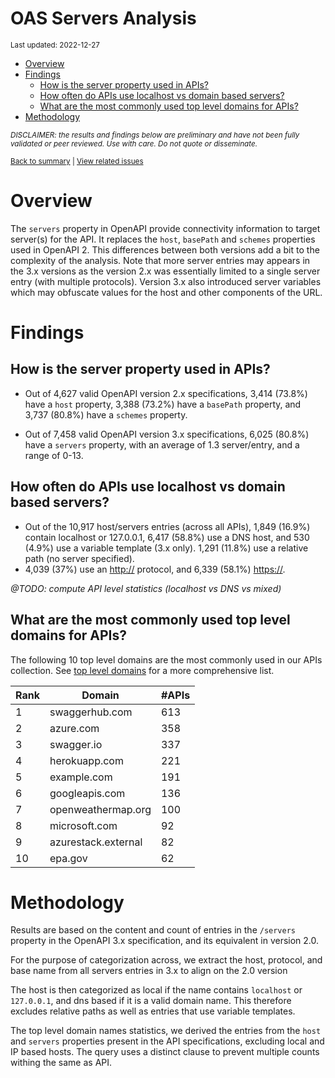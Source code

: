 OAS Servers Analysis
================
<sup>Last updated: 2022-12-27</sup>

- <a href="#overview" id="toc-overview">Overview</a>
- <a href="#findings" id="toc-findings">Findings</a>
  - <a href="#how-is-the-server-property-used-in-apis"
    id="toc-how-is-the-server-property-used-in-apis">How is the server
    property used in APIs?</a>
  - <a href="#how-often-do-apis-use-localhost-vs-domain-based-servers"
    id="toc-how-often-do-apis-use-localhost-vs-domain-based-servers">How
    often do APIs use localhost vs domain based servers?</a>
  - <a href="#what-are-the-most-commonly-used-top-level-domains-for-apis"
    id="toc-what-are-the-most-commonly-used-top-level-domains-for-apis">What
    are the most commonly used top level domains for APIs?</a>
- <a href="#methodology" id="toc-methodology">Methodology</a>

<sup>*DISCLAIMER: the results and findings below are preliminary and
have not been fully validated or peer reviewed. Use with care. Do not
quote or disseminate.*</sup>

<sup>[Back to summary](oas_summary.md) \| [View related
issues](https://github.com/postman-open-technologies/knowledge-base/labels/oas%3Aservers)</sup>

# Overview

The `servers` property in OpenAPI provide connectivity information to
target server(s) for the API. It replaces the `host`, `basePath` and
`schemes` properties used in OpenAPI 2. This differences between both
versions add a bit to the complexity of the analysis. Note that more
server entries may appears in the 3.x versions as the version 2.x was
essentially limited to a single server entry (with multiple protocols).
Version 3.x also introduced server variables which may obfuscate values
for the host and other components of the URL.

# Findings

## How is the server property used in APIs?

- Out of 4,627 valid OpenAPI version 2.x specifications, 3,414 (73.8%)
  have a `host` property, 3,388 (73.2%) have a `basePath` property, and
  3,737 (80.8%) have a `schemes` property.

- Out of 7,458 valid OpenAPI version 3.x specifications, 6,025 (80.8%)
  have a `servers` property, with an average of 1.3 server/entry, and a
  range of 0-13.

## How often do APIs use localhost vs domain based servers?

- Out of the 10,917 host/servers entries (across all APIs), 1,849
  (16.9%) contain localhost or 127.0.0.1, 6,417 (58.8%) use a DNS host,
  and 530 (4.9%) use a variable template (3.x only). 1,291 (11.8%) use a
  relative path (no server specified).
- 4,039 (37%) use an <http://> protocol, and 6,339 (58.1%) <https://>.

*@TODO: compute API level statistics (localhost vs DNS vs mixed)*

## What are the most commonly used top level domains for APIs?

The following 10 top level domains are the most commonly used in our
APIs collection. See [top level domains](oas_servers_tld.md) for a more
comprehensive list.

| Rank | Domain              | \#APIs |
|------|---------------------|--------|
| 1    | swaggerhub.com      | 613    |
| 2    | azure.com           | 358    |
| 3    | swagger.io          | 337    |
| 4    | herokuapp.com       | 221    |
| 5    | example.com         | 191    |
| 6    | googleapis.com      | 136    |
| 7    | openweathermap.org  | 100    |
| 8    | microsoft.com       | 92     |
| 9    | azurestack.external | 82     |
| 10   | epa.gov             | 62     |

# Methodology

Results are based on the content and count of entries in the `/servers`
property in the OpenAPI 3.x specification, and its equivalent in version
2.0.

For the purpose of categorization across, we extract the host, protocol,
and base name from all servers entries in 3.x to align on the 2.0
version

The host is then categorized as local if the name contains `localhost`
or `127.0.0.1`, and dns based if it is a valid domain name. This
therefore excludes relative paths as well as entries that use variable
templates.

The top level domain names statistics, we derived the entries from the
`host` and `servers` properties present in the API specifications,
excluding local and IP based hosts. The query uses a distinct clause to
prevent multiple counts withing the same as API.
